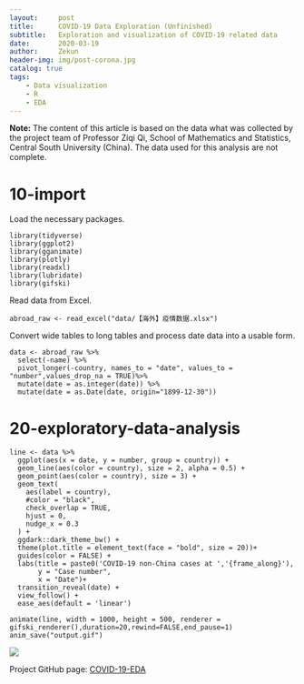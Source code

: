 ```yaml
---
layout:     post
title:      COVID-19 Data Exploration (Unfinished)
subtitle:   Exploration and visualization of COVID-19 related data
date:       2020-03-19
author:     Zekun
header-img: img/post-corona.jpg
catalog: true
tags:
    - Data visualization
    - R
    - EDA
---
```


**Note:** The content of this article is based on the data what was collected by the project team of Professor Ziqi Qi, School of Mathematics and Statistics, Central South University (China). The data used for this analysis are not complete.

# 10-import

Load the necessary packages.

```{r}
library(tidyverse)
library(ggplot2)
library(gganimate)
library(plotly)
library(readxl)
library(lubridate)
library(gifski)
```
Read data from Excel.

```{r}
abroad_raw <- read_excel("data/【海外】疫情数据.xlsx")
```

Convert wide tables to long tables and process date data into a usable form.

```{r}
data <- abroad_raw %>%
  select(-name) %>%
  pivot_longer(-country, names_to = "date", values_to = "number",values_drop_na = TRUE)%>%
  mutate(date = as.integer(date)) %>%
  mutate(date = as.Date(date, origin="1899-12-30"))
```


# 20-exploratory-data-analysis

```{r}
line <- data %>%
  ggplot(aes(x = date, y = number, group = country)) +
  geom_line(aes(color = country), size = 2, alpha = 0.5) +
  geom_point(aes(color = country), size = 3) +
  geom_text(
    aes(label = country),
    #color = "black",
    check_overlap = TRUE,
    hjust = 0,
    nudge_x = 0.3
  ) +
  ggdark::dark_theme_bw() +
  theme(plot.title = element_text(face = "bold", size = 20))+
  guides(color = FALSE) +
  labs(title = paste0('COVID-19 non-China cases at ','{frame_along}'),
       y = "Case number",
       x = "Date")+
  transition_reveal(date) +
  view_follow() +
  ease_aes(default = 'linear')

```

```{r}
animate(line, width = 1000, height = 500, renderer = gifski_renderer(),duration=20,rewind=FALSE,end_pause=1)
anim_save("output.gif")
```

![](https://i.postimg.cc/ZYPryMhf/output.gif)


Project GitHub page: [COVID-19-EDA](https://github.com/waittim/COVID-19-EDA)
